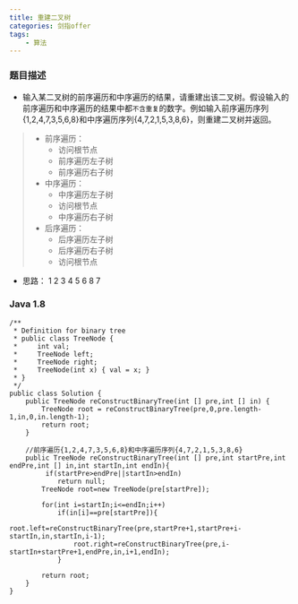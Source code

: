 ```yaml
---
title: 重建二叉树
categories: 剑指offer
tags: 
	- 算法
---
```

 <meta name="referrer" content="no-referrer" />

### 题目描述

* 输入某二叉树的前序遍历和中序遍历的结果，请重建出该二叉树。假设输入的前序遍历和中序遍历的结果中都`不含重复`的数字。例如输入前序遍历序列{1,2,4,7,3,5,6,8}和中序遍历序列{4,7,2,1,5,3,8,6}，则重建二叉树并返回。
<!-- more -->

> * 前序遍历：
>   * 访问根节点 
>   * 前序遍历左子树 
>   * 前序遍历右子树
> * 中序遍历：
>   * 中序遍历左子树 
>   * 访问根节点 
>   * 中序遍历右子树
> * 后序遍历：
>   * 后序遍历左子树 
>   * 后序遍历右子树 
>   * 访问根节点

* 思路：
     1
   2   3
  4 5 6 8
 7

### Java 1.8
```
/**
 * Definition for binary tree
 * public class TreeNode {
 *     int val;
 *     TreeNode left;
 *     TreeNode right;
 *     TreeNode(int x) { val = x; }
 * }
 */
public class Solution {
    public TreeNode reConstructBinaryTree(int [] pre,int [] in) {
        TreeNode root = reConstructBinaryTree(pre,0,pre.length-1,in,0,in.length-1);
        return root;
    }
    
    //前序遍历{1,2,4,7,3,5,6,8}和中序遍历序列{4,7,2,1,5,3,8,6}
    public TreeNode reConstructBinaryTree(int [] pre,int startPre,int endPre,int [] in,int startIn,int endIn){
         if(startPre>endPre||startIn>endIn)
            return null;
        TreeNode root=new TreeNode(pre[startPre]);
         
        for(int i=startIn;i<=endIn;i++)
            if(in[i]==pre[startPre]){
                root.left=reConstructBinaryTree(pre,startPre+1,startPre+i-startIn,in,startIn,i-1);
                root.right=reConstructBinaryTree(pre,i-startIn+startPre+1,endPre,in,i+1,endIn);
            }
                 
        return root;
    }
}
```